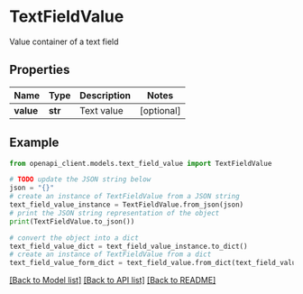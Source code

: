 # TextFieldValue

Value container of a text field

## Properties

Name | Type | Description | Notes
------------ | ------------- | ------------- | -------------
**value** | **str** | Text value | [optional] 

## Example

```python
from openapi_client.models.text_field_value import TextFieldValue

# TODO update the JSON string below
json = "{}"
# create an instance of TextFieldValue from a JSON string
text_field_value_instance = TextFieldValue.from_json(json)
# print the JSON string representation of the object
print(TextFieldValue.to_json())

# convert the object into a dict
text_field_value_dict = text_field_value_instance.to_dict()
# create an instance of TextFieldValue from a dict
text_field_value_form_dict = text_field_value.from_dict(text_field_value_dict)
```
[[Back to Model list]](../README.md#documentation-for-models) [[Back to API list]](../README.md#documentation-for-api-endpoints) [[Back to README]](../README.md)


